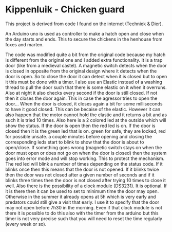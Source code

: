 # Kippenluik - Chicken guard

This project is derived from code I found on the internet (Techniek & Dier).


An Arduino uno is used as controller to make a hatch open and close when the day starts and ends.
This to secure the chickens in the henhouse from foxes and marten.

The code was modified quite a bit from the original code because my hatch is different from the original one and I added extra functionality.
It is a trap door (like from a medieval castel).
A magnetic switch detects when the door is closed in opposite from the original design where it detects when the door is open.
So to close the door it can detect when it is closed but to open it this must be done with a timer.
I also use an Elastic instead of a washing thread to pull the door such that there is some elastic on it when it overruns.
Also at night it also checks every second if the door is still closed. If not then it closes the door again.
This in case the agressor tries to open the door...
When the door is closed, it closes again a bit for some milliseconds to have it good closed. This can be becaise of the elastic.
However it can also happen that the motor cannot hold the elastic and it returns a bit and as such it is tried 10 times.
Also here is a 2 colored led at the outside which will show the status.
If the door is open then the red led is on. If the door is closed then it is the green led that is on. green for safe, they are locked, red for possible unsafe.
a couple minutes before opening and closing the corresponding leds start to blink to show that the door is about to open/close.
If something goes wrong (magnetic switch stays on when the door must open or does not go on when the door is closed) then the system goes into error mode and
will stop working. This to protect the mechanism. The red led will blink a number of times depending on the status code.
If it blinks once then this means that the door is not opened. If it blinks twice then the door was not closed after a given number of seconds and if it blinks
three times then the door is not closed after trying 10 times to close it well.
Also there is the possibility of a clock module (DS3231). It is optional. If it is there then it can be used to set to minimum time the door may open.
Otherwise in the summer it already opens at 5h which is very early and predators could still give a visit that early. I use it to specify that the door may not
open before 7h30 in the morning. Even if that clock module is not there it is possible to do this also with the timer from the arduino but this timer is not
very precise such that you will need to reset the time regularly (every week or so).
